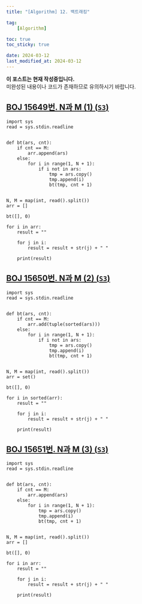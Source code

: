 ```yaml
---
title: "[Algorithm] 12. 백트래킹"

tag:
    [Algorithm]

toc: true
toc_sticky: true

date: 2024-03-12
last_modified_at: 2024-03-12
---
```


<p class="notice--primary"><strong>이 포스트는 현재 작성중입니다. </strong><br>미완성된 내용이나 코드가 존재하므로 유의하시기 바랍니다.</p>

## <a href="https://www.acmicpc.net/problem/15649">BOJ 15649번. N과 M (1) (```S3```)</a>

```
import sys
read = sys.stdin.readline


def bt(ars, cnt):
    if cnt == M:
        arr.append(ars)
    else:
        for i in range(1, N + 1):
            if i not in ars:
                tmp = ars.copy()
                tmp.append(i)
                bt(tmp, cnt + 1)


N, M = map(int, read().split())
arr = []

bt([], 0)

for i in arr:
    result = ""

    for j in i:
        result = result + str(j) + " "

    print(result)
```

## <a href="https://www.acmicpc.net/problem/15650">BOJ 15650번. N과 M (2) (```S3```)</a>

```
import sys
read = sys.stdin.readline


def bt(ars, cnt):
    if cnt == M:
        arr.add(tuple(sorted(ars)))
    else:
        for i in range(1, N + 1):
            if i not in ars:
                tmp = ars.copy()
                tmp.append(i)
                bt(tmp, cnt + 1)


N, M = map(int, read().split())
arr = set()

bt([], 0)

for i in sorted(arr):
    result = ""

    for j in i:
        result = result + str(j) + " "

    print(result)
```

## <a href="https://www.acmicpc.net/problem/15651">BOJ 15651번. N과 M (3) (```S3```)</a>

```
import sys
read = sys.stdin.readline


def bt(ars, cnt):
    if cnt == M:
        arr.append(ars)
    else:
        for i in range(1, N + 1):
            tmp = ars.copy()
            tmp.append(i)
            bt(tmp, cnt + 1)


N, M = map(int, read().split())
arr = []

bt([], 0)

for i in arr:
    result = ""

    for j in i:
        result = result + str(j) + " "

    print(result)
```